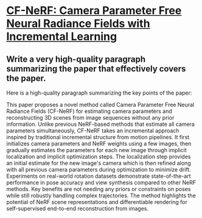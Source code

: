 # [CF-NeRF: Camera Parameter Free Neural Radiance Fields with Incremental   Learning](https://arxiv.org/abs/2312.08760)

## Write a very high-quality paragraph summarizing the paper that effectively covers the paper.

 Here is a high-quality paragraph summarizing the key points of the paper:

This paper proposes a novel method called Camera Parameter Free Neural Radiance Fields (CF-NeRF) for estimating camera parameters and reconstructing 3D scenes from image sequences without any prior information. Unlike previous NeRF-based methods that estimate all camera parameters simultaneously, CF-NeRF takes an incremental approach inspired by traditional incremental structure from motion pipelines. It first initializes camera parameters and NeRF weights using a few images, then gradually estimates the parameters for each new image through implicit localization and implicit optimization steps. The localization step provides an initial estimate for the new image's camera which is then refined along with all previous camera parameters during optimization to minimize drift. Experiments on real-world rotation datasets demonstrate state-of-the-art performance in pose accuracy and view synthesis compared to other NeRF methods. Key benefits are not needing any priors or constraints on poses while still robustly handling complex trajectories. The method highlights the potential of NeRF scene representations and differentiable rendering for self-supervised end-to-end reconstruction from images.
